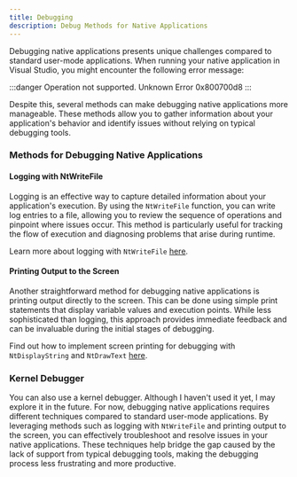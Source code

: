 ```yaml
---
title: Debugging
description: Debug Methods for Native Applications
---
```


Debugging native applications presents unique challenges compared to standard user-mode applications. When running your native application in Visual Studio, you might encounter the following error message:

:::danger
Operation not supported. Unknown Error 0x800700d8
:::

Despite this, several methods can make debugging native applications more manageable. These methods allow you to gather information about your application's behavior and identify issues without relying on typical debugging tools.

### Methods for Debugging Native Applications

#### Logging with NtWriteFile

Logging is an effective way to capture detailed information about your application's execution. By using the `NtWriteFile` function, you can write log entries to a file, allowing you to review the sequence of operations and pinpoint where issues occur. This method is particularly useful for tracking the flow of execution and diagnosing problems that arise during runtime.

Learn more about logging with `NtWriteFile` [here](/codes/debug/file/).

#### Printing Output to the Screen

Another straightforward method for debugging native applications is printing output directly to the screen. This can be done using simple print statements that display variable values and execution points. While less sophisticated than logging, this approach provides immediate feedback and can be invaluable during the initial stages of debugging.

Find out how to implement screen printing for debugging with `NtDisplayString` and `NtDrawText` [here](/codes/debug/print/).

### Kernel Debugger

You can also use a kernel debugger. Although I haven't used it yet, I may explore it in the future. For now, debugging native applications requires different techniques compared to standard user-mode applications. By leveraging methods such as logging with `NtWriteFile` and printing output to the screen, you can effectively troubleshoot and resolve issues in your native applications. These techniques help bridge the gap caused by the lack of support from typical debugging tools, making the debugging process less frustrating and more productive.
